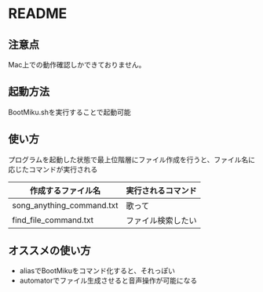 # README
## 注意点
Mac上での動作確認しかできておりません。

## 起動方法
BootMiku.shを実行することで起動可能

## 使い方
プログラムを起動した状態で最上位階層にファイル作成を行うと、ファイル名に応じたコマンドが実行される

|作成するファイル名|実行されるコマンド|
|---|---|
|song_anything_command.txt|歌って|
|find_file_command.txt|ファイル検索したい|

## オススメの使い方  
- aliasでBootMikuをコマンド化すると、それっぽい
- automatorでファイル生成させると音声操作が可能になる
